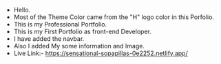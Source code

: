 * Hello.
* Most of the Theme Color came from the "H" logo color in this Porfolio.
* This is my Professional Portfolio.
* This is my First Portfolio as front-end Developer.
* I have added the navbar.
* Also I added My some information and Image.
* Live Link:- https://sensational-sopapillas-0e2252.netlify.app/






